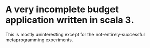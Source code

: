# A very incomplete budget application written in scala 3.

This is mostly uninteresting except for the not-entirely-successful metaprogramming experiments.
